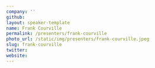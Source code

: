```yaml
---
company: ''
github:
layout: speaker-template
name: Frank Courville
permalink: /presenters/frank-courville
photo_url: /static/img/presenters/frank-courville.jpeg
slug: frank-courville
twitter:
website:
---
```

